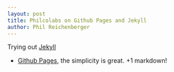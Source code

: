 ```yaml
---
layout: post
title: Philcolabs on Github Pages and Jekyll
author: Phil Reichenberger
---
```


Trying out [Jekyll](https://help.github.com/articles/using-jekyll-with-pages 'Jekyll Github Repo') 
+ [Github Pages](http://pages.github.com 'Github Pages'), the simplicity is great. +1 markdown!
